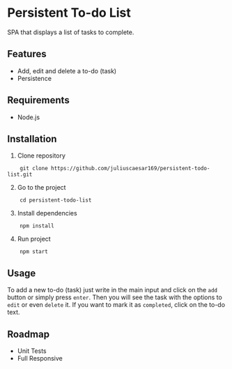 # Persistent To-do List

SPA that displays a list of tasks to complete.

## Features

- Add, edit and delete a to-do (task)
- Persistence

## Requirements

- Node.js

## Installation

1. Clone repository

```
    git clone https://github.com/juliuscaesar169/persistent-todo-list.git
```

2. Go to the project

```
    cd persistent-todo-list
```

3. Install dependencies

```
    npm install
```

4. Run project

```
    npm start
```

## Usage

To add a new to-do (task) just write in the main input and click on the `add` button or simply press `enter`. Then you will see the task with the options to `edit` or even `delete` it. If you want to mark it as `completed`, click on the to-do text.

## Roadmap

- Unit Tests
- Full Responsive
